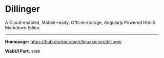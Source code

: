 # Dillinger

A Cloud-enabled, Mobile-ready, Offline-storage, Angularjs Powered Html5 Markdown Editor.

---

**Homepage:** https://hub.docker.com/r/linuxserver/dillinger

**WebUI Port:** `8080`